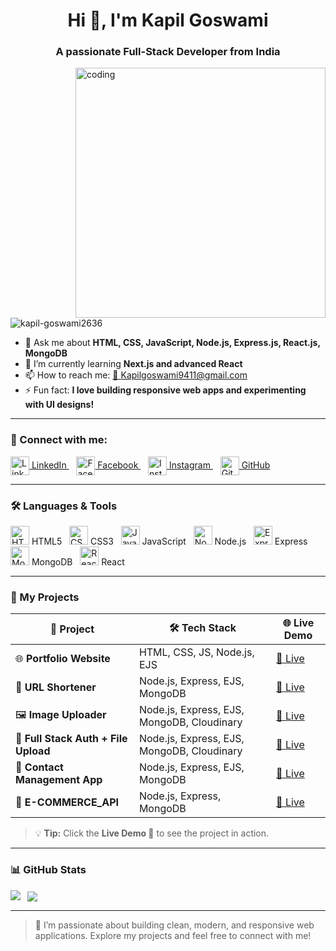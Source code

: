 <h1 align="center">Hi 👋, I'm Kapil Goswami</h1>
<h3 align="center">A passionate Full-Stack Developer from India</h3>

<img align="right" alt="coding" width="400" src="https://i.pinimg.com/originals/54/e3/7d/54e37d8074ebcde1d96c77d7b2a7f310.gif" />

<p align="left">
  <img src="https://komarev.com/ghpvc/?username=kapil-goswami2636&label=Profile%20views&color=0e75b6&style=flat" alt="kapil-goswami2636" />
</p>

- 💬 Ask me about **HTML, CSS, JavaScript, Node.js, Express.js, React.js, MongoDB**  
- 🌱 I’m currently learning **Next.js and advanced React**  
- 📫 How to reach me: [📧 Kapilgoswami9411@gmail.com](mailto:Kapilgoswami9411@gmail.com)  
- ⚡ Fun fact: **I love building responsive web apps and experimenting with UI designs!**

---

### 🔗 Connect with me:
<p align="left">
  <a href="http://linkedin.com/in/kapil-goswami-5b0826302" target="_blank">
    <img align="center" src="https://cdn.jsdelivr.net/npm/simple-icons@v10/icons/linkedin.svg" alt="LinkedIn" height="30" width="30" /> LinkedIn
  </a> &nbsp;&nbsp;
  <a href="https://www.facebook.com/kapil.goswami.941908" target="_blank">
    <img align="center" src="https://cdn.jsdelivr.net/npm/simple-icons@v10/icons/facebook.svg" alt="Facebook" height="30" width="30" /> Facebook
  </a> &nbsp;&nbsp;
  <a href="https://instagram.com/kapilgoswami2636" target="_blank">
    <img align="center" src="https://cdn.jsdelivr.net/npm/simple-icons@v10/icons/instagram.svg" alt="Instagram" height="30" width="30" /> Instagram
  </a> &nbsp;&nbsp;
  <a href="https://github.com/kapil-goswami2636" target="_blank">
    <img align="center" src="https://cdn.jsdelivr.net/npm/simple-icons@v10/icons/github.svg" alt="GitHub" height="30" width="30" /> GitHub
  </a>
</p>

---

### 🛠 Languages & Tools

<p>
  <img src="https://cdn.jsdelivr.net/gh/devicons/devicon/icons/html5/html5-original.svg" alt="HTML5" width="30" height="30"/> HTML5 &nbsp;
  <img src="https://cdn.jsdelivr.net/gh/devicons/devicon/icons/css3/css3-original.svg" alt="CSS3" width="30" height="30"/> CSS3 &nbsp;
  <img src="https://cdn.jsdelivr.net/gh/devicons/devicon/icons/javascript/javascript-original.svg" alt="JavaScript" width="30" height="30"/> JavaScript &nbsp;
  <img src="https://cdn.jsdelivr.net/gh/devicons/devicon/icons/nodejs/nodejs-original.svg" alt="Node.js" width="30" height="30"/> Node.js &nbsp;
  <img src="https://cdn.jsdelivr.net/gh/devicons/devicon/icons/express/express-original.svg" alt="Express" width="30" height="30"/> Express &nbsp;
  <img src="https://cdn.jsdelivr.net/gh/devicons/devicon/icons/mongodb/mongodb-original.svg" alt="MongoDB" width="30" height="30"/> MongoDB &nbsp;
  <img src="https://cdn.jsdelivr.net/gh/devicons/devicon/icons/react/react-original.svg" alt="React" width="30" height="30"/> React
</p>

---

### 💼 My Projects
| 🚀 Project | 🛠 Tech Stack | 🌐 Live Demo |
|------------|---------------|-------------|
| 🌐 **Portfolio Website** | HTML, CSS, JS, Node.js, EJS | [🔗 Live](https://portfolio-rouge-seven-27.vercel.app/) |
| 🔗 **URL Shortener** | Node.js, Express, EJS, MongoDB | [🔗 Live](https://url-shortner-project-y37k.onrender.com) |
| 🖼 **Image Uploader** | Node.js, Express, EJS, MongoDB, Cloudinary | [🔗 Live](https://image-uploader-iaay.onrender.com) |
| 🔐 **Full Stack Auth + File Upload** | Node.js, Express, EJS, MongoDB, Cloudinary | [🔗 Live](https://full-stack-auth-file-upload.onrender.com) |
| 📇 **Contact Management App** | Node.js, Express, EJS, MongoDB | [🔗 Live](https://contact-management-app-8wr9.onrender.com) |
| 🛒 **E-COMMERCE_API** | Node.js, Express, MongoDB | [🔗 Live](https://e-commerce-api-3-sts1.onrender.com/) |

> 💡 **Tip:** Click the **Live Demo 🔗** to see the project in action.

---

### 📊 GitHub Stats
<p>
  <img align="left" src="https://github-readme-stats.vercel.app/api/top-langs/?username=kapil-goswami2636&layout=compact&theme=radical" />
  &nbsp;
  <img align="center" src="https://github-readme-stats.vercel.app/api?username=kapil-goswami2636&show_icons=true&theme=radical" />
</p>

---

> 🚀 I’m passionate about building clean, modern, and responsive web applications. Explore my projects and feel free to connect with me!
